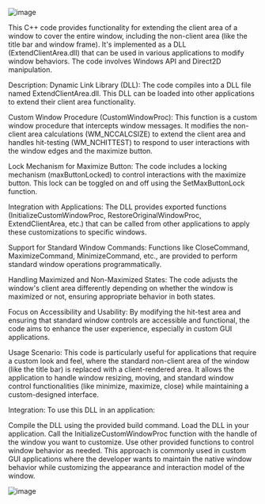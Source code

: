 ![image](https://github.com/Promptlayer/ExtendedClientWindow/assets/132779387/7182502d-533c-43c5-ae00-fb606639e3d7)


This C++ code provides functionality for extending the client area of a window to cover the entire window, including the non-client area (like the title bar and window frame). It's implemented as a DLL (ExtendClientArea.dll) that can be used in various applications to modify window behaviors. The code involves Windows API and Direct2D manipulation.

Description:
Dynamic Link Library (DLL): The code compiles into a DLL file named ExtendClientArea.dll. This DLL can be loaded into other applications to extend their client area functionality.

Custom Window Procedure (CustomWindowProc): This function is a custom window procedure that intercepts window messages. It modifies the non-client area calculations (WM_NCCALCSIZE) to extend the client area and handles hit-testing (WM_NCHITTEST) to respond to user interactions with the window edges and the maximize button.

Lock Mechanism for Maximize Button: The code includes a locking mechanism (maxButtonLocked) to control interactions with the maximize button. This lock can be toggled on and off using the SetMaxButtonLock function.

Integration with Applications: The DLL provides exported functions (InitializeCustomWindowProc, RestoreOriginalWindowProc, ExtendClientArea, etc.) that can be called from other applications to apply these customizations to specific windows.

Support for Standard Window Commands: Functions like CloseCommand, MaximizeCommand, MinimizeCommand, etc., are provided to perform standard window operations programmatically.

Handling Maximized and Non-Maximized States: The code adjusts the window's client area differently depending on whether the window is maximized or not, ensuring appropriate behavior in both states.

Focus on Accessibility and Usability: By modifying the hit-test area and ensuring that standard window controls are accessible and functional, the code aims to enhance the user experience, especially in custom GUI applications.

Usage Scenario:
This code is particularly useful for applications that require a custom look and feel, where the standard non-client area of the window (like the title bar) is replaced with a client-rendered area. It allows the application to handle window resizing, moving, and standard window control functionalities (like minimize, maximize, close) while maintaining a custom-designed interface.

Integration:
To use this DLL in an application:

Compile the DLL using the provided build command.
Load the DLL in your application.
Call the InitializeCustomWindowProc function with the handle of the window you want to customize.
Use other provided functions to control window behavior as needed.
This approach is commonly used in custom GUI applications where the developer wants to maintain the native window behavior while customizing the appearance and interaction model of the window.

![image](https://github.com/Promptlayer/ExtendedClientWindow/assets/132779387/8bec906e-62c8-47ef-8360-5d145d7068ac)
